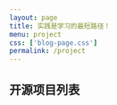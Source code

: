 ```yaml
---
layout: page
title: 实践是学习的最短路径！
menu: project
css: ['blog-page.css']
permalink: /project
---
```



## 开源项目列表

